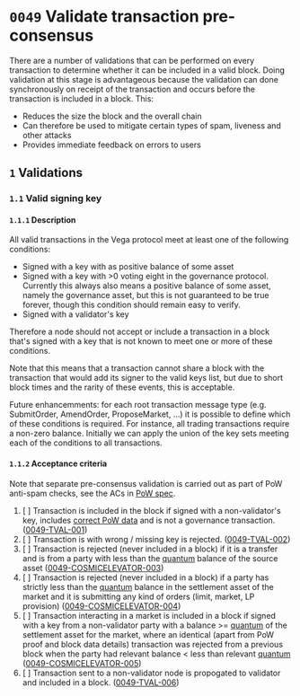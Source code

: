 # `0049` Validate transaction pre-consensus

There are a number of validations that can be performed on every transaction to determine whether it can be included in a valid block. Doing validation at this stage is advantageous because the validation can done synchronously on receipt of the transaction and occurs before the transaction is included in a block. This:

* Reduces the size the block and the overall chain
* Can therefore be used to mitigate certain types of spam, liveness and other attacks
* Provides immediate feedback on errors to users

## `1` Validations

### `1.1` Valid signing key

#### `1.1.1` Description

All valid transactions in the Vega protocol meet at least one of the following conditions:

* Signed with a key with as positive balance of some asset
* Signed with a key with >0 voting eight in the governance protocol. Currently this always also means a positive balance of some asset, namely the governance asset, but this is not guaranteed to be true forever, though this condition should remain easy to verify.
* Signed with a validator's key

Therefore a node should not accept or include a transaction in a block that's signed with a key that is not known to meet one or more of these conditions.

Note that this means that a transaction cannot share a block with the transaction that would add its signer to the valid keys list, but due to short block times and the rarity of these events, this is acceptable.

Future enhancemments: for each root transaction message type (e.g. SubmitOrder, AmendOrder, ProposeMarket, ...) it is possible to define which of these conditions is required. For instance, all trading transactions require a non-zero balance. Initially we can apply the union of the key sets meeting each of the conditions to all transactions.

#### `1.1.2` Acceptance criteria

Note that separate pre-consensus validation is carried out as part of PoW anti-spam checks, see the ACs in [PoW spec](./0072-SPPW-spam-protection-PoW.md).

1. [ ] Transaction is included in the block if signed with a non-validator's key, includes [correct PoW data](./0072-SPPW-spam-protection-PoW.md) and is not a governance transaction. (<a name="0049-TVAL-001" href="#0049-TVAL-001">0049-TVAL-001</a>)
1. [ ] Transaction is with wrong / missing key is rejected. (<a name="0049-TVAL-002" href="#0049-TVAL-002">0049-TVAL-002</a>)
1. [ ] Transaction is rejected (never included in a block) if it is a transfer and is from a party with less than the [quantum](./0041-TSTK-target_stake.md)  balance of the source asset (<a name="0049-COSMICELEVATOR-003" href="#0049-COSMICELEVATOR-003">0049-COSMICELEVATOR-003</a>)
1. [ ] Transaction is rejected (never included in a block) if a party has strictly less than the [quantum](./0041-TSTK-target_stake.md)  balance in the settlement asset of the market and it is submitting any kind of orders (limit, market, LP provision)  (<a name="0049-COSMICELEVATOR-004" href="#0049-COSMICELEVATOR-004">0049-COSMICELEVATOR-004</a>)
1. [ ] Transaction interacting in a market is included in a block if signed with a key from a non-validator party with a balance >= [quantum](./0041-TSTK-target_stake.md) of the settlement asset for the market, where an identical (apart from PoW proof and block data details) transaction was rejected from a previous block when the party had relevant balance < less than relevant [quantum](./0041-TSTK-target_stake.md) (<a name="0049-COSMICELEVATOR-005" href="#0049-COSMICELEVATOR-005">0049-COSMICELEVATOR-005</a>)
1. [ ] Transaction sent to a non-validator node is propogated to validator and included in a block. (<a name="0049-TVAL-006" href="#0049-TVAL-006">0049-TVAL-006</a>)
